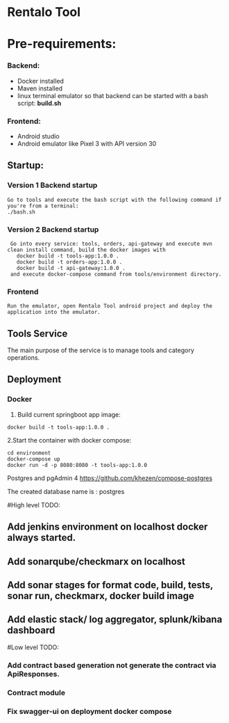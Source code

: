 # Rentalo Tool 

# Pre-requirements:
### Backend:
 - Docker installed
 - Maven installed
 - linux terminal emulator so that backend can be started with a bash script: <b>build.sh</b>
### Frontend:
 - Android studio
 - Android emulator like Pixel 3 with API version 30 

## Startup:
### Version 1 Backend startup
    Go to tools and execute the bash script with the following command if you're from a terminal:
    ./bash.sh 
### Version 2 Backend startup
     Go into every service: tools, orders, api-gateway and execute mvn clean install command, build the docker images with
       docker build -t tools-app:1.0.0 .
       docker build -t orders-app:1.0.0 .
       docker build -t api-gateway:1.0.0 .
     and execute docker-compose command from tools/environment directory.
### Frontend
    Run the emulator, open Rentalo Tool android project and deploy the application into the emulator. 

## Tools Service
The main purpose of the service is to manage tools and category operations. 


## Deployment
### Docker
1. Build current springboot app image:
```
docker build -t tools-app:1.0.0 .
```
2.Start the container with docker compose:

```
cd environment
docker-compose up
docker run -d -p 8080:8080 -t tools-app:1.0.0
```

Postgres and pgAdmin 4
https://github.com/khezen/compose-postgres

The created database name is : postgres

#High level TODO:

##  Add jenkins environment on localhost docker always started. 
##  Add sonarqube/checkmarx on localhost 
##  Add sonar stages for format code, build, tests, sonar run, checkmarx, docker build image 
##  Add elastic stack/ log aggregator, splunk/kibana dashboard 

#Low level TODO:
### Add contract based generation not generate the contract via ApiResponses.
### Contract module
### Fix swagger-ui on deployment docker compose 